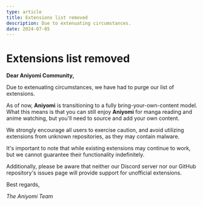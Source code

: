```yaml
---
type: article
title: Extensions list removed
description: Due to extenuating circumstances.
date: 2024-07-05
---
```


# Extensions list removed

**Dear Aniyomi Community,**

Due to extenuating circumstances, we have had to purge our list of extensions.

As of now, **Aniyomi** is transitioning to a fully bring-your-own-content model. What this means is that you can still enjoy **Aniyomi** for manga reading and anime watching, but you'll need to source and add your own content.

We strongly encourage all users to exercise caution, and avoid utilizing extensions from unknown repositories, as they may contain malware.

It's important to note that while existing extensions may continue to work, but we cannot guarantee their functionality indefinitely.

Additionally, please be aware that neither our Discord server nor our GitHub repository's issues page will provide support for unofficial extensions.

Best regards,

<!-- markdownlint-disable-next-line MD036 -->
*The Aniyomi Team*
